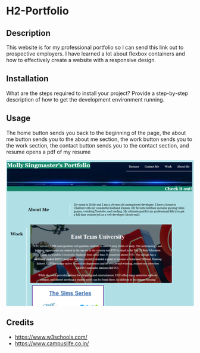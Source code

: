 # H2-Portfolio
## Description
This website is for my professional portfolio so I can send this link out to prospective employers. I have learned a lot about flexbox containers and how to effectively create a website with a responsive design.
## Installation
What are the steps required to install your project? Provide a step-by-step description of how to get the development environment running.
## Usage
The home button sends you back to the beginning of the page, the about me button sends you to the about me section, the work button sends you to the work section, the contact button sends you to the contact section, and resume opens a pdf of my resume

   ![alt text](assets/images/Capture.png)

## Credits
- https://www.w3schools.com/
- https://www.campuslife.co.in/
